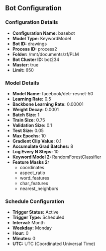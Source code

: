 ## Bot Configuration

### Configuration Details

- **Configuration Name:** basebot
- **Model Type:** KeywordModel
- **Bot ID:** drawings
- **Process ID:** process2
- **Folder:** /mnt/documents/zf/PLM
- **Bot Cluster ID:** bot234
- **Master:** true
- **Limit:** 650

### Model Details

- **Model Name:** facebook/detr-resnet-50
- **Learning Rate:** 0.5
- **Backbone Learning Rate:** 0.00001
- **Weight Decay:** 0.0001
- **Batch Size:** 1
- **Train Size:** 0.75
- **Validation Size:** 0.1
- **Test Size:** 0.05
- **Max Epochs:** 10
- **Gradient Clip Value:** 0.1
- **Accumulate Grad Batches:** 8
- **Log Every N Steps:** 10
- **Keyword Model 2:** RandomForestClassifier
- **Feature Masks 2:**
  - coordinates
  - aspect_ratio
  - word_features
  - char_features
  - nearest_neighbors

### Schedule Configuration

- **Trigger Status:** Active
- **Trigger Type:** Scheduled
- **Interval:** Month
- **Weekday:** Monday
- **Hour:** 0
- **Minutes:** 0
- **UTC:** UTC (Coordinated Universal Time)

